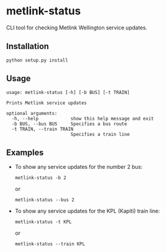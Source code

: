 # metlink-status
CLI tool for checking Metlink Wellington service updates.

## Installation
```shell script
python setup.py install
```

## Usage
```
usage: metlink-status [-h] [-b BUS] [-t TRAIN]

Prints Metlink service updates

optional arguments:
  -h, --help            show this help message and exit
  -b BUS, --bus BUS     Specifies a bus route
  -t TRAIN, --train TRAIN
                        Specifies a train line
```

## Examples

- To show any service updates for the number 2 bus:
    ```shell script
    metlink-status -b 2
    ```
    or
    ```shell script
    metlink-status --bus 2
    ```

- To show any service updates for the KPL (Kapiti) train line:
    ```shell script
    metlink-status -t KPL
    ```
    or
    ```shell script
    metlink-status --train KPL
    ```